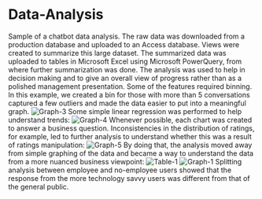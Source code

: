 # Data-Analysis
Sample of a chatbot data analysis. The raw data was downloaded from a production database and uploaded to an Access database. Views were created to summarize this large dataset.
The summarized data was uploaded to tables in Microsoft Excel using Microsoft PowerQuery, from where further summarization was done.
The analysis was used to help in decision making and to give an overall view of progress rather than as a polished management presentation.
Some of the features required binning. In this example, we created a bin for those with more than 5 conversations captured a few outliers and made the data easier to put into a meaningful graph.
![Graph-3](https://github.com/user-attachments/assets/1c5e524a-e068-42e9-8ee6-c1cc89f488c4)
Some simple linear regression was performed to help understand trends:
![Graph-4](https://github.com/user-attachments/assets/35a356d9-5a08-4233-b8f9-c5a094010de7)
Whenever possible, each chart was created to answer a business question. Inconsistencies in the distribution of ratings, for example, led to further analysis to understand whether this was a result of ratings manipulation:
![Graph-5](https://github.com/user-attachments/assets/b24dc839-f973-4689-b53d-43c1e3cf5b33)
By doing that, the analysis moved away from simple graphing of the data and became a way to understand the data from a more nuanced business viewpoint:
![Table-1](https://github.com/user-attachments/assets/ecabb01e-94d0-4a68-887d-da1e0880e5fc)
![Graph-1](https://github.com/user-attachments/assets/b2442b99-1b66-4571-8c5c-4344d14ca019)
Splitting analysis between employee and no-employee users showed that the response from the more technology savvy users was different from that of the general public.
